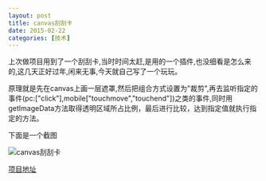 ```yaml
---
layout: post
title: canvas刮刮卡
date: 2015-02-22
categories: [技术]
---
```


上次做项目用到了一个刮刮卡,当时时间太赶,是用的一个插件,也没细看是怎么来的,这几天正好过年,闲来无事,今天就自己写了一个玩玩。

原理就是先在canvas上画一层遮罩,然后把组合方式设置为"裁剪",再去监听指定的事件(pc:["click"],mobile["touchmove","touchend"])之类的事件,同时用getImageData方法取得透明区域所占比例，最后进行比较，达到指定值就执行指定的方法。

下面是一个截图

![canvas刮刮卡](http://rwson.github.io/assets/img/posts/canvas-eraser.png)

[项目地址](https://github.com/rwson/canvas-eraser)